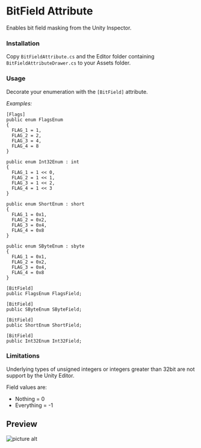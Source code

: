 # BitField Attribute #
Enables bit field masking from the Unity Inspector.

### Installation

Copy `BitFieldAttribute.cs` and the Editor folder containing `BitFieldAttributeDrawer.cs` to your Assets folder.

### Usage

Decorate your enumeration with the `[BitField]` attribute.

*Examples:*

    [Flags]
    public enum FlagsEnum
    {
      FLAG_1 = 1,
      FLAG_2 = 2,
      FLAG_3 = 4,
      FLAG_4 = 8
    }

    public enum Int32Enum : int
    {
      FLAG_1 = 1 << 0,
      FLAG_2 = 1 << 1,
      FLAG_3 = 1 << 2,
      FLAG_4 = 1 << 3
    }

    public enum ShortEnum : short
    {
      FLAG_1 = 0x1,
      FLAG_2 = 0x2,
      FLAG_3 = 0x4,
      FLAG_4 = 0x8
    }

    public enum SByteEnum : sbyte
    {
      FLAG_1 = 0x1,
      FLAG_2 = 0x2,
      FLAG_3 = 0x4,
      FLAG_4 = 0x8
    }

    [BitField]
    public FlagsEnum FlagsField;

    [BitField]
    public SByteEnum SByteField;

    [BitField]
    public ShortEnum ShortField;

    [BitField]
    public Int32Enum Int32Field;
    

### Limitations

Underlying types of unsigned integers or integers greater than 32bit are not support by the Unity Editor.

Field values are:
* Nothing = 0
* Everything = -1

## Preview
![picture alt](https://raw.githubusercontent.com/lee-io/Bitmask-Attribute/master/preview.png)
